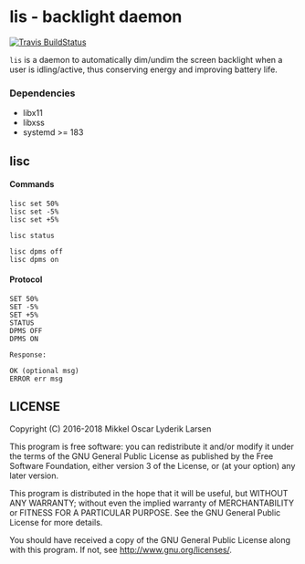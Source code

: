 # lis - backlight daemon
[![Travis BuildStatus](https://travis-ci.org/mikkeloscar/lis.svg?branch=master)](https://travis-ci.org/mikkeloscar/lis)

`lis` is a daemon to automatically dim/undim the screen backlight when a user
is idling/active, thus conserving energy and improving battery life.

### Dependencies

* libx11
* libxss
* systemd >= 183

## lisc


#### Commands

```
lisc set 50%
lisc set -5%
lisc set +5%

lisc status

lisc dpms off
lisc dpms on
```

#### Protocol

```
SET 50%
SET -5%
SET +5%
STATUS
DPMS OFF
DPMS ON

Response:

OK (optional msg)
ERROR err msg
```

## LICENSE

Copyright (C) 2016-2018  Mikkel Oscar Lyderik Larsen

This program is free software: you can redistribute it and/or modify
it under the terms of the GNU General Public License as published by
the Free Software Foundation, either version 3 of the License, or
(at your option) any later version.

This program is distributed in the hope that it will be useful,
but WITHOUT ANY WARRANTY; without even the implied warranty of
MERCHANTABILITY or FITNESS FOR A PARTICULAR PURPOSE.  See the
GNU General Public License for more details.

You should have received a copy of the GNU General Public License
along with this program.  If not, see <http://www.gnu.org/licenses/>.
